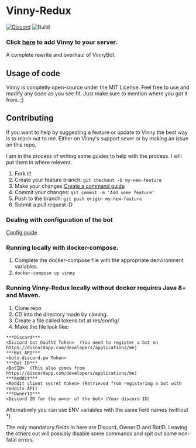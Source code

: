 # Vinny-Redux
[![Discord](https://img.shields.io/badge/Discord-Support-blue.svg)](https://discord.gg/XMwyzxZ)
![Build](https://travis-ci.org/JessWalters/Vinny-Redux.svg?branch=master)

### Click [here](https://discordapp.com/oauth2/authorize?client_id=276855867796881408&scope=bot&permissions=523365751) to add Vinny to your server.  
  
A complete rewrite and overhaul of VinnyBot.

## Usage of code
Vinny is completly open-source under the MIT License. Feel free to use and modify any code as you see fit. Just make sure to mention where you got it from. ;)

## Contributing
If you want to help by suggesting a feature or update to Vinny the best way is to reach out to me. Either on Vinny's support sever or by making an issue on this repo.

I am in the process of writing some guides to help with the process. I will put them in where relevent.

1. Fork it!
2. Create your feature branch: `git checkout -b my-new-feature`
3. Make your changes [Create a command guide](docs/Creating_A_Command.md)
4. Commit your changes: `git commit -m 'Add some feature'`
5. Push to the branch: `git push origin my-new-feature`
6. Submit a pull request :D

### Dealing with configuration of the bot
[Config guide](docs/configs.md)

### Running locally with docker-compose.
1. Complete the docker-compose file with the appropriate denvironment variables. 
2. `docker-compose up vinny`

### Running Vinny-Redux locally without docker requires Java 8+ and Maven.
1. Clone repo
2. CD into the directory made by cloning. 
3. Create a file called tokens.txt at res/config/ 
4. Make the file look like:
```
***Discord***   
<Discord bot Oauth2 Token>  (You need to register a bot on https://discordapp.com/developers/applications/me)  
***Bot API***  
<bots.discord.pw Token>   
***Bot ID***  
<BotID>  (This also comes from https://discordapp.com/developers/applications/me)  
***Reddit***  
<Reddit client secret token> (Retrieved from registering a bot with reddits API)  
***OwnerID***  
<Discord ID for the owner of the bot> (Your discord ID)
```
Alternatively you can use ENV variables with the same field names (without *)

The only mandatory fields in here are Discord, OwnerID and BotID. Leaving the others out will possibly disable some commands and spit out some non-fatal errors.  
